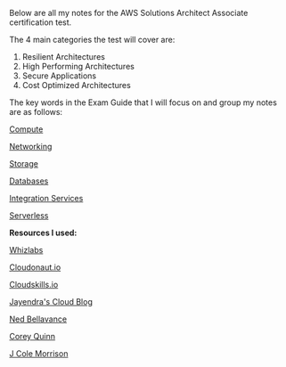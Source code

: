 Below are all my notes for the AWS Solutions Architect Associate certification test.

The 4 main categories the test will cover are:
1. Resilient Architectures
2. High Performing Architectures
3. Secure Applications
4. Cost Optimized Architectures

The key words in the Exam Guide that I will focus on and group my notes are as follows:

[Compute](https://github.com/CullenDolan/AWS-SAA/blob/master/services/compute.md)

[Networking](https://github.com/CullenDolan/AWS-SAA/blob/master/services/networking.md)

[Storage](https://github.com/CullenDolan/AWS-SAA/blob/master/services/storage.md)

[Databases](https://github.com/CullenDolan/AWS-SAA/blob/master/services/databases.md)

[Integration Services](https://github.com/CullenDolan/AWS-SAA/blob/master/services/integration_communication.md)

[Serverless](https://github.com/CullenDolan/AWS-SAA/blob/master/services/serverless.md)

**Resources I used:**

[Whizlabs](https://www.whizlabs.com/)

[Cloudonaut.io](https://cloudonaut.io/)

[Cloudskills.io](https://cloudskills.io/)

[Jayendra's Cloud Blog](https://jayendrapatil.com/)

[Ned Bellavance](https://twitter.com/Ned1313)

[Corey Quinn](https://twitter.com/QuinnyPig)

[J Cole Morrison](https://start.jcolemorrison.com/aws-vpc-core-concepts-analogy-guide/)
